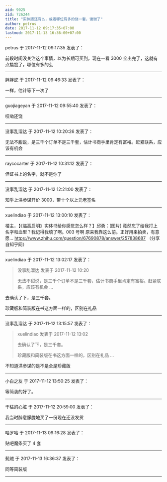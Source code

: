 ```yaml
---
aid: 9025
zid: 726244
title: "实体版还有么，或者哪位有多的饶一套，谢谢了"
author: petrus
date: 2017-11-12 09:17:35+07:00
lastmod: 2017-11-13 16:36:00+07:00
---
```


petrus 于 2017-11-12 09:17:35 发表了：

前段时间没关注这个事情，以为长期可买到，现在一看 3000 全出完了，这就有点尴尬了，哪位有多的么

---

胖胖蛇 于 2017-11-12 09:46:33 发表了：

一样，估计等下一次了

---

guojiageyan 于 2017-11-12 09:55:40 发表了：

哎呦还饶

---

没事乱溜达 于 2017-11-12 10:20:26 发表了：

无法不甜说，是三千个订单不是三千套，估计书商手里肯定有富裕。赶紧联系，应该有机会

---

raycocarter 于 2017-11-12 10:31:12 发表了：

但证书上的名字，就不是你了

---

没事乱溜达 于 2017-11-12 12:21:00 发表了：

知乎上洪参谋开价 3000，带十个以上元老签名

---

xuelindiao 于 2017-11-12 13:00:10 发表了：

楼主，【《临高启明》实体书给你感觉怎么样？】邱勇：[图片] 竟然忘了给我打上名字和血型？我记得我填了啊。003 号啊 原来我靠这么前。正好用来拍卖，有意愿… https://www.zhihu.com/question/67690878/answer/257838687 （分享自知乎网）

---

xuelindiao 于 2017-11-12 13:02:17 发表了：

> 没事乱溜达 发表于 2017-11-12 10:20
>
> 无法不甜说，是三千个订单不是三千套，估计书商手里肯定有富裕。赶紧联系，应该有机会 ...

去确认了下，是三千套。

珍藏版和简装版在书这方面一样的，区别在礼品

---

没事乱溜达 于 2017-11-12 13:15:57 发表了：

> xuelindiao 发表于 2017-11-12 13:02
>
> 去确认了下，是三千套。
>
> 珍藏版和简装版在书这方面一样的，区别在礼品 ...

不知道洪参谋的是不是全是珍藏版

---

小白之友 于 2017-11-12 13:50:25 发表了：

等简装的好了。

---

干枯的心脏 于 2017-11-12 20:59:00 发表了：

我当时醉意朦胧地买了一份现在还没发货

---

哈罗哈 于 2017-11-13 09:16:28 发表了：

贴吧魔条买了 4 套

---

髡贼 于 2017-11-13 16:36:37 发表了：

同等简装版

---
